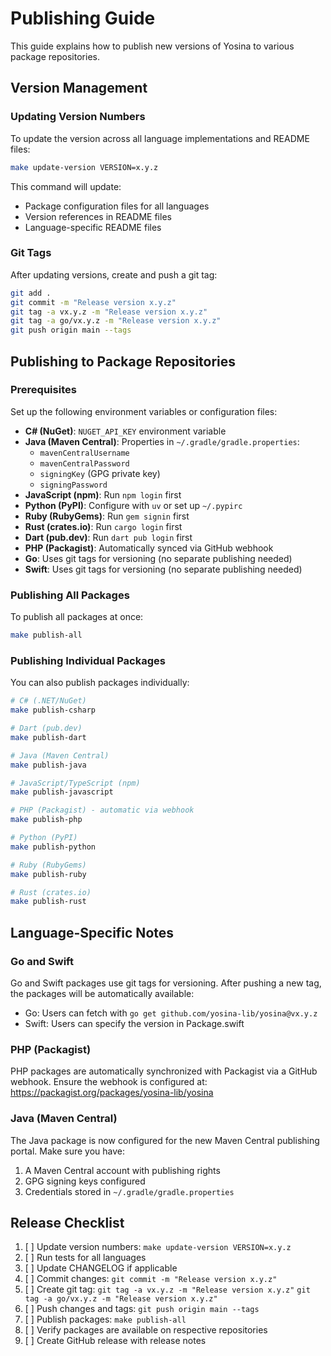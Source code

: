 # Publishing Guide

This guide explains how to publish new versions of Yosina to various package repositories.

## Version Management

### Updating Version Numbers

To update the version across all language implementations and README files:

```bash
make update-version VERSION=x.y.z
```

This command will update:
- Package configuration files for all languages
- Version references in README files
- Language-specific README files

### Git Tags

After updating versions, create and push a git tag:

```bash
git add .
git commit -m "Release version x.y.z"
git tag -a vx.y.z -m "Release version x.y.z"
git tag -a go/vx.y.z -m "Release version x.y.z"
git push origin main --tags
```

## Publishing to Package Repositories

### Prerequisites

Set up the following environment variables or configuration files:

- **C# (NuGet)**: `NUGET_API_KEY` environment variable
- **Java (Maven Central)**: Properties in `~/.gradle/gradle.properties`:
  - `mavenCentralUsername`
  - `mavenCentralPassword`
  - `signingKey` (GPG private key)
  - `signingPassword`
- **JavaScript (npm)**: Run `npm login` first
- **Python (PyPI)**: Configure with `uv` or set up `~/.pypirc`
- **Ruby (RubyGems)**: Run `gem signin` first
- **Rust (crates.io)**: Run `cargo login` first
- **Dart (pub.dev)**: Run `dart pub login` first
- **PHP (Packagist)**: Automatically synced via GitHub webhook
- **Go**: Uses git tags for versioning (no separate publishing needed)
- **Swift**: Uses git tags for versioning (no separate publishing needed)

### Publishing All Packages

To publish all packages at once:

```bash
make publish-all
```

### Publishing Individual Packages

You can also publish packages individually:

```bash
# C# (.NET/NuGet)
make publish-csharp

# Dart (pub.dev)
make publish-dart

# Java (Maven Central)
make publish-java

# JavaScript/TypeScript (npm)
make publish-javascript

# PHP (Packagist) - automatic via webhook
make publish-php

# Python (PyPI)
make publish-python

# Ruby (RubyGems)
make publish-ruby

# Rust (crates.io)
make publish-rust
```

## Language-Specific Notes

### Go and Swift

Go and Swift packages use git tags for versioning. After pushing a new tag, the packages will be automatically available:

- Go: Users can fetch with `go get github.com/yosina-lib/yosina@vx.y.z`
- Swift: Users can specify the version in Package.swift

### PHP (Packagist)

PHP packages are automatically synchronized with Packagist via a GitHub webhook. Ensure the webhook is configured at:
https://packagist.org/packages/yosina-lib/yosina

### Java (Maven Central)

The Java package is now configured for the new Maven Central publishing portal. Make sure you have:
1. A Maven Central account with publishing rights
2. GPG signing keys configured
3. Credentials stored in `~/.gradle/gradle.properties`

## Release Checklist

1. [ ] Update version numbers: `make update-version VERSION=x.y.z`
2. [ ] Run tests for all languages
3. [ ] Update CHANGELOG if applicable
4. [ ] Commit changes: `git commit -m "Release version x.y.z"`
5. [ ] Create git tag: `git tag -a vx.y.z -m "Release version x.y.z"` `git tag -a go/vx.y.z -m "Release version x.y.z"`
6. [ ] Push changes and tags: `git push origin main --tags`
7. [ ] Publish packages: `make publish-all`
8. [ ] Verify packages are available on respective repositories
9. [ ] Create GitHub release with release notes
